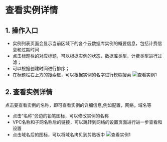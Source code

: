 # 查看实例详情

## 1.  操作入口
- 实例列表页面会显示当前区域下的各个云数据库实例的概要信息，包括计费信息和过期时间
- 点击标题栏的对应标题，可以根据实例的状态，数据库类型，计费类型进行过滤；
- 可以根据创建时间进行排序；
- 在标题栏右上方的搜索框，可以根据实例的名字进行模糊搜索
![查看实例1](../../../../../image/RDS/View-Instance-1.png)

## 2. 查看实例详情
点击要查看实例的名称，即可查看实例的详细信息,例如配置，网络，域名等
- 点击“名称”旁边的铅笔图标，可以修改实例的名称
- VPC名称和子网名称后的链接，可以跳转到网络的设置页面进行进一步查看和设置
- 点击域名后的图标，可以将域名拷贝到剪贴板中
![查看实例1](../../../../../image/RDS/View-Instance-2.png)
